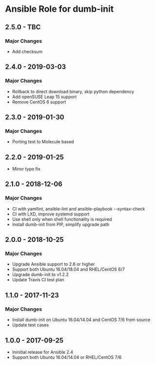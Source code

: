 # Ansible Role for dumb-init

## 2.5.0 - TBC

### Major Changes

  - Add checksum

## 2.4.0 - 2019-03-03

### Major Changes

  - Rollback to direct download binary, skip python dependency
  - Add openSUSE Leap 15 support
  - Remove CentOS 6 support

## 2.3.0 - 2019-01-30

### Major Changes

  - Porting test to Molecule based

## 2.2.0 - 2019-01-25

  - Minor typo fix

## 2.1.0 - 2018-12-06

### Major Changes

  - CI with yamllint, ansible-lint and ansible-playbook --syntax-check
  - CI with LXD, improve systemd support
  - Use shell only when shell functionality is required
  - Install dumb-init from PIP, simplify upgrade path

## 2.0.0 - 2018-10-25

### Major Changes

  - Upgrade Ansible support to 2.6 or higher
  - Support both Ubuntu 16.04/18.04 and RHEL/CentOS 6/7
  - Upgrade dumb-init to v1.2.2
  - Update Travis CI test plan

## 1.1.0 - 2017-11-23

### Major Changes

  - Install dumb-init on Ubuntu 16.04/14.04 and CentOS 7/6 from source
  - Update test cases

## 1.0.0 - 2017-09-25

  - Ininitial release for Ansible 2.4
  - Support both Ubuntu 16.04/14.04 or RHEL/CentOS 7/6
